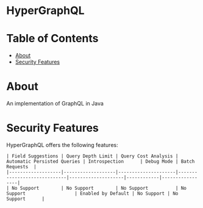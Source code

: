 # HyperGraphQL

# Table of Contents
* [About](#About)
* [Security Features](#Security-Features)

# About
An implementation of GraphQL in Java

# Security Features
HyperGraphQL offers the following features:

```
| Field Suggestions | Query Depth Limit | Query Cost Analysis | Automatic Persisted Queries | Introspection      | Debug Mode | Batch Requests  |
|-------------------|-------------------|---------------------|-----------------------------|--------------------|------------|-----------------|
| No Support        | No Support        | No Support          | No Support                  | Enabled by Default | No Support | No Support      |
```
